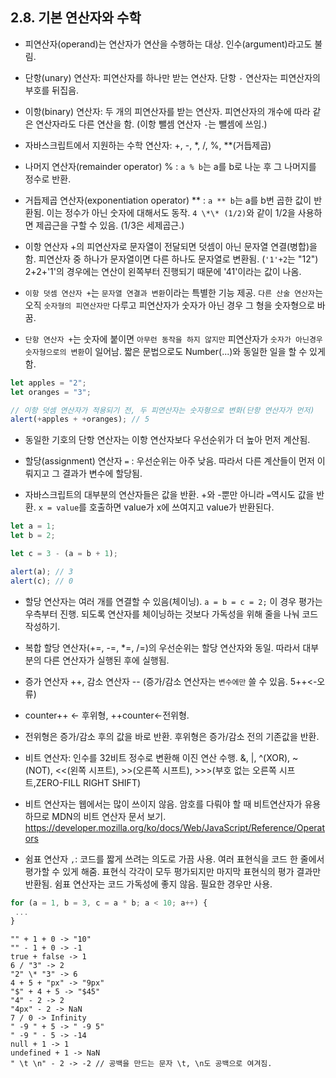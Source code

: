 ## 2.8. 기본 연산자와 수학

- 피연산자(operand)는 연산자가 연산을 수행하는 대상. 인수(argument)라고도 불림.
- 단항(unary) 연산자: 피연산자를 하나만 받는 연산자. 단항 `-` 연산자는 피연산자의 부호를 뒤집음.
- 이항(binary) 연산자: 두 개의 피연산자를 받는 연산자. 피연산자의 개수에 따라 같은 연산자라도 다른 연산을 함. (이항 뺄셈 연산자 `-`는 뺄셈에 쓰임.)

- 자바스크립트에서 지원하는 수학 연산자: +, -, \*, /, %, \*\*(거듭제곱)
- 나머지 연산자(remainder operator) % : `a % b`는 a를 b로 나눈 후 그 나머지를 정수로 반환.
- 거듭제곱 연산자(exponentiation operator) ** : `a ** b`는 a를 b번 곱한 값이 반환됨. 이는 정수가 아닌 숫자에 대해서도 동작. `4 \*\* (1/2)`와 같이 1/2을 사용하면 제곱근을 구할 수 있음. (1/3은 세제곱근.)

- 이항 연산자 +의 피연산자로 문자열이 전달되면 덧셈이 아닌 문자열 연결(병합)을 함. 피연산자 중 하나가 문자열이면 다른 하나도 문자열로 변환됨. (`'1'+2`는 "12") 2+2+'1'의 경우에는 연산이 왼쪽부터 진행되기 때문에 '41'이라는 값이 나옴.
- `이항 덧셈 연산자 +`는 `문자열 연결과 변환`이라는 특별한 기능 제공. `다른 산술 연산자`는 오직 `숫자형의 피연산자만` 다루고 피연산자가 숫자가 아닌 경우 그 형을 숫자형으로 바꿈.

- `단항 연산자 +`는 숫자에 붙이면 `아무런 동작을 하지 않지만` 피연산자가 `숫자가 아닌경우 숫자형으로의 변환`이 일어남. 짧은 문법으로도 Number(...)와 동일한 일을 할 수 있게 함.

```js
let apples = "2";
let oranges = "3";

// 이항 덧셈 연산자가 적용되기 전, 두 피연산자는 숫자형으로 변화(단항 연산자가 먼저)
alert(+apples + +oranges); // 5
```

- 동일한 기호의 단항 연산자는 이항 연산자보다 우선순위가 더 높아 먼저 계산됨.

- 할당(assignment) 연산자 `=` : 우선순위는 아주 낮음. 따라서 다른 계산들이 먼저 이뤄지고 그 결과가 변수에 할당됨.
- 자바스크립트의 대부분의 연산자들은 값을 반환. +와 -뿐만 아니라 `=`역시도 값을 반환. `x = value`를 호출하면 value가 x에 쓰여지고 value가 반환된다.

```js
let a = 1;
let b = 2;

let c = 3 - (a = b + 1);

alert(a); // 3
alert(c); // 0
```

- 할당 연산자는 여러 개를 연결할 수 있음(체이닝). `a = b = c = 2;` 이 경우 평가는 우측부터 진행. 되도록 연산자를 체이닝하는 것보다 가독성을 위해 줄을 나눠 코드 작성하기.

- 복합 할당 연산자(+=, -=, \*=, /=)의 우선순위는 할당 연산자와 동일. 따라서 대부분의 다른 연산자가 실행된 후에 실행됨.

- 증가 연산자 ++, 감소 연산자 -- (증가/감소 연산자는 `변수에만` 쓸 수 있음. 5++<-오류)
- counter++ <- 후위형, ++counter<-전위형.
- 전위형은 증가/감소 후의 값을 바로 반환. 후위형은 증가/감소 전의 기존값을 반환.

- 비트 연산자: 인수를 32비트 정수로 변환해 이진 연산 수행. &, |, ^(XOR), ~(NOT), <<(왼쪽 시프트), >>(오른쪽 시프트), >>>(부호 없는 오른쪽 시프트,ZERO-FILL RIGHT SHIFT)
- 비트 연산자는 웹에서는 많이 쓰이지 않음. 암호를 다뤄야 할 때 비트연산자가 유용하므로 MDN의 비트 연산자 문서 보기. https://developer.mozilla.org/ko/docs/Web/JavaScript/Reference/Operators

- 쉼표 연산자 `,`: 코드를 짧게 쓰려는 의도로 가끔 사용. 여러 표현식을 코드 한 줄에서 평가할 수 있게 해줌. 표현식 각각이 모두 평가되지만 마지막 표현식의 평가 결과만 반환됨. 쉼표 연산자는 코드 가독성에 좋지 않음. 필요한 경우만 사용.

```js
for (a = 1, b = 3, c = a * b; a < 10; a++) {
 ...
}
```

```
"" + 1 + 0 -> "10"
"" - 1 + 0 -> -1
true + false -> 1
6 / "3" -> 2
"2" \* "3" -> 6
4 + 5 + "px" -> "9px"
"$" + 4 + 5 -> "$45"
"4" - 2 -> 2
"4px" - 2 -> NaN
7 / 0 -> Infinity
" -9 " + 5 -> " -9 5"
" -9 " - 5 -> -14
null + 1 -> 1
undefined + 1 -> NaN
" \t \n" - 2 -> -2 // 공백을 만드는 문자 \t, \n도 공백으로 여겨짐.
```
